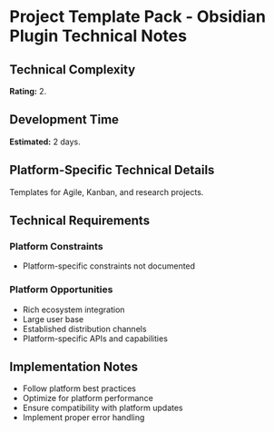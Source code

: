 # Project Template Pack - Obsidian Plugin Technical Notes

## Technical Complexity
**Rating:** 2.

## Development Time
**Estimated:** 2 days.

## Platform-Specific Technical Details
Templates for Agile, Kanban, and research projects.

## Technical Requirements

### Platform Constraints
- Platform-specific constraints not documented

### Platform Opportunities
- Rich ecosystem integration
- Large user base
- Established distribution channels
- Platform-specific APIs and capabilities

## Implementation Notes
- Follow platform best practices
- Optimize for platform performance
- Ensure compatibility with platform updates
- Implement proper error handling
